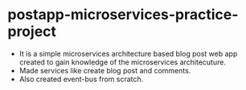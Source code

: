 # postapp-microservices-practice-project
- It is a simple microservices architecture based blog post web app created to gain knowledge of the microservices architecuture.
- Made services like create blog post and comments.
- Also created event-bus from scratch.
